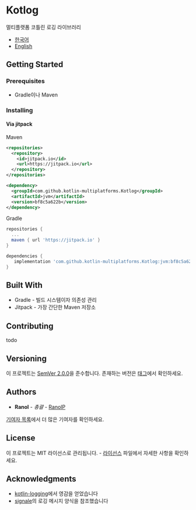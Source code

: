 # Kotlog

멀티플랫폼 코틀린 로깅 라이브러리

 * [한국어](https://github.com/kotlin-multiplatforms/Kotlog/blob/master/README.ko.md)
 * [English](https://github.com/kotlin-multiplatforms/Kotlog/blob/master/README.md)

## Getting Started

### Prerequisites
 * Gradle이나 Maven

### Installing

#### Via jitpack

Maven

```xml
<repositories>
  <repository>
    <id>jitpack.io</id>
    <url>https://jitpack.io</url>
  </repository>
</repositories>

<dependency>
  <groupId>com.github.kotlin-multiplatforms.Kotlog</groupId>
  <artifactId>jvm</artifactId>
  <version>bf8c5a622b</version>
</dependency>
```

Gradle

```gradle
repositories {
  ...
  maven { url 'https://jitpack.io' }
}

dependencies {
   implementation 'com.github.kotlin-multiplatforms.Kotlog:jvm:bf8c5a622b'
}
```

## Built With

 * Gradle - 빌드 시스템이자 의존성 관리
 * Jitpack - 가장 간단한 Maven 저장소

## Contributing

todo

## Versioning

이 프로젝트는 [SemVer 2.0.0](https://semver.org/lang/ko)을 준수합니다. 존재하는 버전은 [태그](https://github.com/kotlin-multiplatforms/Kotlog/tags)에서 확인하세요.

## Authors

 * **Ranol** - *총괄* - [RanolP](https://github.com/RanolP)

[기여자 목록](https://github.com/kotlin-multiplatforms/Kotlog/contributors)에서 더 많은 기여자를 확인하세요.

## License

이 프로젝트는 MIT 라이선스로 관리됩니다. - [라이선스](https://github.com/kotlin-multiplatforms/Kotlog/blob/master/LICENSE) 파일에서 자세한 사항을 확인하세요.

## Acknowledgments

 * [kotlin-logging](https://github.com/MicroUtils/kotlin-logging)에서 영감을 얻었습니다
 * [signale](https://github.com/klauscfhq/signale)의 로깅 메시지 양식을 참조했습니다
